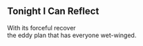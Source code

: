 Tonight I Can Reflect
---------------------
With its forceful recover  
the eddy plan that has everyone wet-winged.  
